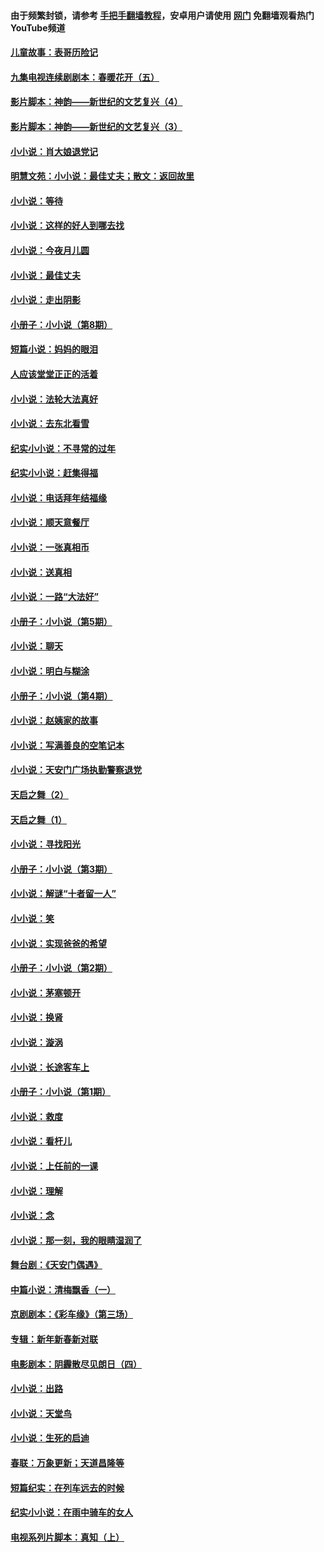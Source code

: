 #### 由于频繁封锁，请参考 [手把手翻墙教程](https://github.com/gfw-breaker/guides/wiki/)，安卓用户请使用 [网门](https://github.com/gfw-breaker/nogfw/blob/master/dl.md?t=04300701) 免翻墙观看热门YouTube频道 

#### [儿童故事：表哥历险记](../pages/328/383535.md?t=04300701) 

#### [九集电视连续剧剧本：春暖花开（五）](../pages/328/275919.md?t=04300701) 

#### [影片脚本：神韵——新世纪的文艺复兴（4）](../pages/328/266089.md?t=04300701) 

#### [影片脚本：神韵——新世纪的文艺复兴（3）](../pages/328/266087.md?t=04300701) 

#### [小小说：肖大娘退党记](../pages/328/239807.md?t=04300701) 

#### [明慧文苑：小小说：最佳丈夫；散文：返回故里](../pages/328/3439.md?t=04300701) 

#### [小小说：等待](../pages/328/223927.md?t=04300701) 

#### [小小说：这样的好人到哪去找](../pages/328/209396.md?t=04300701) 

#### [小小说：今夜月儿圆](../pages/328/193588.md?t=04300701) 

#### [小小说：最佳丈夫](../pages/328/190938.md?t=04300701) 

#### [小小说：走出阴影](../pages/328/190744.md?t=04300701) 

#### [小册子：小小说（第8期）](../pages/328/188202.md?t=04300701) 

#### [短篇小说：妈妈的眼泪](../pages/328/187712.md?t=04300701) 

#### [人应该堂堂正正的活着](../pages/328/182430.md?t=04300701) 

#### [小小说：法轮大法真好](../pages/328/174669.md?t=04300701) 

#### [小小说：去东北看雪](../pages/328/173882.md?t=04300701) 

#### [纪实小小说：不寻常的过年](../pages/328/173187.md?t=04300701) 

#### [纪实小小说：赶集得福](../pages/328/172652.md?t=04300701) 

#### [小小说：电话拜年结福缘](../pages/328/172533.md?t=04300701) 

#### [小小说：顺天意餐厅](../pages/328/170182.md?t=04300701) 

#### [小小说：一张真相币](../pages/328/169410.md?t=04300701) 

#### [小小说：送真相](../pages/328/166713.md?t=04300701) 

#### [小小说：一路“大法好”](../pages/328/162016.md?t=04300701) 

#### [小册子：小小说（第5期）](../pages/328/161131.md?t=04300701) 

#### [小小说：聊天](../pages/328/159640.md?t=04300701) 

#### [小小说：明白与糊涂](../pages/328/158101.md?t=04300701) 

#### [小册子：小小说（第4期）](../pages/328/158006.md?t=04300701) 

#### [小小说：赵姨家的故事](../pages/328/157843.md?t=04300701) 

#### [小小说：写满善良的空笔记本](../pages/328/157382.md?t=04300701) 

#### [小小说：天安门广场执勤警察退党](../pages/328/156982.md?t=04300701) 

#### [天启之舞（2）](../pages/328/153440.md?t=04300701) 

#### [天启之舞（1）](../pages/328/153439.md?t=04300701) 

#### [小小说：寻找阳光](../pages/328/153065.md?t=04300701) 

#### [小册子：小小说（第3期）](../pages/328/151715.md?t=04300701) 

#### [小小说：解谜“十者留一人”](../pages/328/148967.md?t=04300701) 

#### [小小说：笑](../pages/328/148905.md?t=04300701) 

#### [小小说：实现爸爸的希望](../pages/328/148096.md?t=04300701) 

#### [小册子：小小说（第2期）](../pages/328/147214.md?t=04300701) 

#### [小小说：茅塞顿开](../pages/328/147030.md?t=04300701) 

#### [小小说：换肾](../pages/328/146770.md?t=04300701) 

#### [小小说：漩涡](../pages/328/146683.md?t=04300701) 

#### [小小说：长途客车上](../pages/328/145076.md?t=04300701) 

#### [小册子：小小说（第1期）](../pages/328/143963.md?t=04300701) 

#### [小小说：救度](../pages/328/143927.md?t=04300701) 

#### [小小说：看杆儿](../pages/328/142137.md?t=04300701) 

#### [小小说：上任前的一课](../pages/328/140808.md?t=04300701) 

#### [小小说：理解](../pages/328/140476.md?t=04300701) 

#### [小小说：念](../pages/328/139513.md?t=04300701) 

#### [小小说：那一刻，我的眼睛湿润了](../pages/328/138476.md?t=04300701) 

#### [舞台剧：《天安门偶遇》](../pages/328/117155.md?t=04300701) 

#### [中篇小说：清梅飘香（一）](../pages/328/101058.md?t=04300701) 

#### [京剧剧本：《彩车缘》（第三场）](../pages/328/96434.md?t=04300701) 

#### [专辑：新年新春新对联](../pages/328/94991.md?t=04300701) 

#### [电影剧本：阴霾散尽见朗日（四）](../pages/328/87081.md?t=04300701) 

#### [小小说：出路](../pages/328/84848.md?t=04300701) 

#### [小小说：天堂鸟](../pages/328/83084.md?t=04300701) 

#### [小小说：生死的启迪](../pages/328/70977.md?t=04300701) 

#### [春联：万象更新；天道昌隆等](../pages/328/64588.md?t=04300701) 

#### [短篇纪实：在列车远去的时候](../pages/328/62641.md?t=04300701) 

#### [纪实小小说：在雨中骑车的女人](../pages/328/56184.md?t=04300701) 

#### [电视系列片脚本：真知（上） ](../pages/328/55277.md?t=04300701) 

